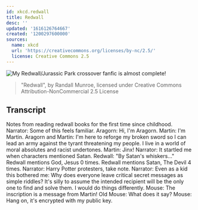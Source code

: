 ```yaml
---
id: xkcd.redwall
title: Redwall
desc: ''
updated: '1616126764667'
created: '1200297600000'
sources:
  name: xkcd
  url: 'https://creativecommons.org/licenses/by-nc/2.5/'
  license: Creative Commons 2.5
---
```

![My Redwall/Jurassic Park crossover fanfic is almost complete!](https://imgs.xkcd.com/comics/redwall.png)
> "Redwall", by Randall Munroe, licensed under Creative Commons Attribution-NonCommercial 2.5 License

## Transcript
Notes from reading redwall books for the first time since childhood.
Narrator: Some of this feels familiar.
Aragorn: Hi, I'm Aragorn.
Martin: I'm Martin.
Aragorn and Martin: I'm here to reforge my broken sword so I can lead an army against the tyrant threatening my people. I live in a world of moral absolutes and racist undertones.
Martin: Jinx!
Narrator: It startled me when characters mentioned Satan.
Redwall: "By Satan's whiskers..."
Redwall mentions God, Jesus 0 times.
Redwall mentions Satan, The Devil 4 times.
Narrator: Harry Potter protesters, take note.
Narrator: Even as a kid this bothered me: Why does everyone leave critical secret messages as simple riddles? It's silly to assume the intended recipient will be the only one to find and solve them. I would do things differently.
Mouse: The inscription is a message from Martin!
Old Mouse: What does it say?
Mouse: Hang on, it's encrypted with my public key.
